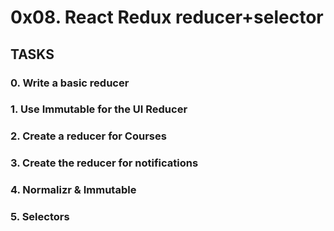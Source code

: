 # 0x08. React Redux reducer+selector

## TASKS
### 0. Write a basic reducer
### 1. Use Immutable for the UI Reducer
### 2. Create a reducer for Courses
### 3. Create the reducer for notifications
### 4. Normalizr & Immutable
### 5. Selectors
